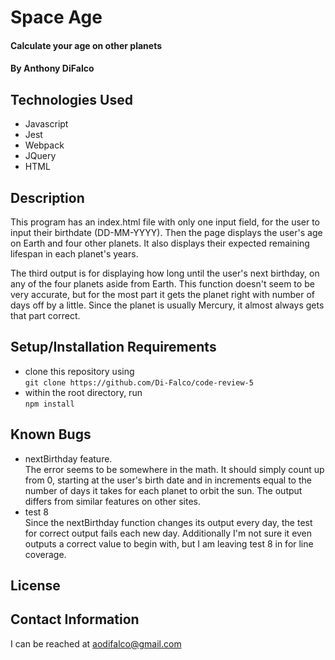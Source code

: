 # Space Age

#### Calculate your age on other planets

#### By Anthony DiFalco

## Technologies Used

* Javascript
* Jest
* Webpack
* JQuery
* HTML

## Description

This program has an index.html file with only one input field, for the user to input their birthdate (DD-MM-YYYY). Then the page displays the user's age on Earth and four other planets. It also displays their expected remaining lifespan in each planet's years.

The third output is for displaying how long until the user's next birthday, on any of the four planets aside from Earth. This function doesn't seem to be very accurate, but for the most part it gets the planet right with number of days off by a little. Since the planet is usually Mercury, it almost always gets that part correct.

## Setup/Installation Requirements

* clone this repository using<br>
```git clone https://github.com/Di-Falco/code-review-5```
* within the root directory, run<br> 
```npm install```

## Known Bugs

* nextBirthday feature.<br>
 The error seems to be somewhere in the math. It should simply count up from 0, starting at the user's birth date and in increments equal to the number of days it takes for each planet to orbit the sun. The output differs from similar features on other sites.
 * test 8<br>
 Since the nextBirthday function changes its output every day, the test for correct output fails each new day. Additionally I'm not sure it even outputs a correct value to begin with, but I am leaving test 8 in for line coverage.

## License

## Contact Information

I can be reached at
aodifalco@gmail.com